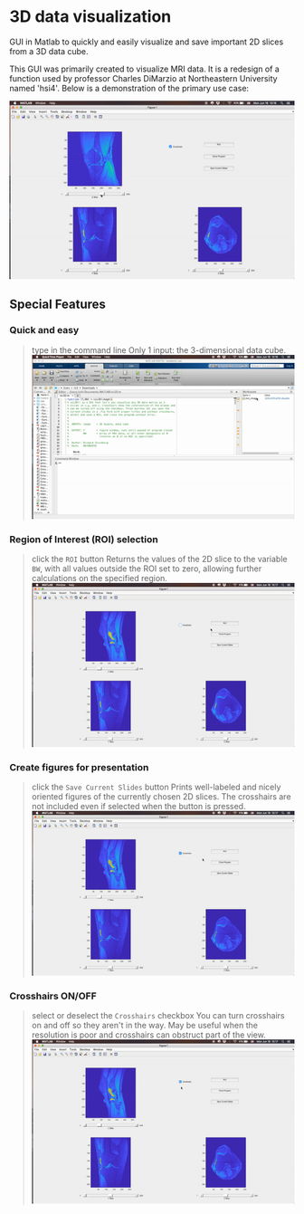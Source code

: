 # 3D data visualization
GUI in Matlab to quickly and easily visualize and save important 2D slices from a 3D data cube.

This GUI was primarily created to visualize MRI data. It is a redesign of a function used by 
professor Charles DiMarzio at Northeastern University named 'hsi4'. Below is a demonstration of the primary use case:

![](demo_gifs/primary_use.gif)

## Special Features

### Quick and easy
> type in the command line
Only 1 input: the 3-dimensional data cube.
![](demo_gifs/launch.gif)

### Region of Interest (ROI) selection
> click the `ROI` button
Returns the values of the 2D slice to the variable `BW`, with all values outside the ROI set to zero, allowing further calculations on the specified region.
![](demo_gifs/roi.gif)

### Create figures for presentation
> click the `Save Current Slides` button
Prints well-labeled and nicely oriented figures of the currently chosen 2D slices. The crosshairs are not included even if selected when the button is pressed.
![](demo_gifs/save_slides.gif)

### Crosshairs ON/OFF
> select or deselect the `Crosshairs` checkbox
You can turn crosshairs on and off so they aren't in the way. May be useful when the resolution is poor and crosshairs can obstruct part of the view.
![](demo_gifs/crosshairs.gif)
